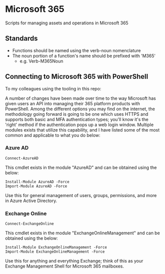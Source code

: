 # Microsoft 365
Scripts for managing assets and operations in Microsoft 365

## Standards
- Functions should be named using the verb-noun nomenclature
- The noun portion of a function's name should be prefixed with 'M365'
  - e.g. Verb-M365Noun

## Connecting to Microsoft 365 with PowerShell
To my colleagues using the tooling in this repo:

A number of changes have been made over time to the way Microsoft has given users an API into managing their 365 platform products with PowerShell.  Among the different options you may find on the internet, the methodology going forward is going to be one which uses HTTPS and supports both basic and MFA authentication types; you'll know it's the 'right' method if the authentication pops up a web login window.  Multiple modules exists that utilize this capability, and I have listed some of the most common and applicable to what you do below:
### Azure AD
```
Connect-AzureAD
```
This cmdlet exists in the module "AzureAD" and can be obtained using the below:
```
Install-Module AzureAD -Force
Import-Module AzureAD -Force
```
Use this for general management of users, groups, permissions, and more in Azure Active Directory.
### Exchange Online
```
Connect-ExchangeOnline
```
This cmdlet exists in the module "ExchangeOnlineManagement" and can be obtained using the below:
```
Install-Module ExchangeOnlineManagement -Force
Import-Module ExchangeOnlineManagement -Force
```
Use this for anything and everything Exchange; think of this as your Exchange Management Shell for Microsoft 365 mailboxes.